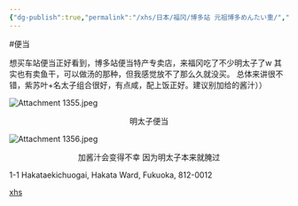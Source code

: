 ```yaml
---
{"dg-publish":true,"permalink":"/xhs/日本/福冈/博多站 元祖博多めんたい重/","tags":["rednote","福冈"],"created":"2024-09-15","updated":"2025-04-13T21:43:16.227+08:00"}
---
```


#便当

想买车站便当正好看到，博多站便当特产专卖店，来福冈吃了不少明太子了w
其实也有卖鱼干，可以做汤的那种，但我感觉放不了那么久就没买。
总体来讲很不错，紫苏叶+名太子组合很好，有点咸，配上饭正好。建议别加给的酱汁））

![Attachment 1355.jpeg](/img/user/xhs/%E6%97%A5%E6%9C%AC/%E7%A6%8F%E5%86%88/photo/Attachment%201355.jpeg)
<center>明太子便当</center>

![Attachment 1356.jpeg](/img/user/xhs/%E6%97%A5%E6%9C%AC/%E7%A6%8F%E5%86%88/photo/Attachment%201356.jpeg)
<center>加酱汁会变得不幸 因为明太子本来就腌过</center>

1-1 Hakataekichuogai, Hakata Ward, Fukuoka, 812-0012


[xhs](https://www.xiaohongshu.com/explore/66f05ad70000000025031be7?xsec_token=ABqW31iXGaeLgX03LCtKxC-snOVwdxT3VBn2UuHmyNzdI=&xsec_source=pc_user)
